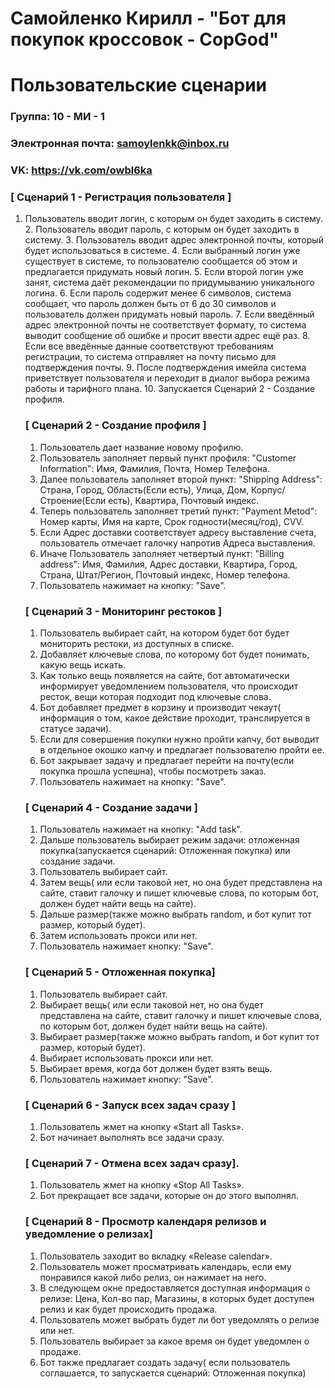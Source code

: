 # Самойленко Кирилл - "Бот для покупок кроссовок - CopGod"
# Пользовательские сценарии
	
### Группа: 10 - МИ - 1
### Электронная почта: samoylenkk@inbox.ru
### VK: https://vk.com/owbl6ka

### [ Сценарий 1 - Регистрация пользователя ]
	
1. Пользователь вводит логин, с которым он будет заходить в систему.
	2. Пользователь вводит пароль, с которым он будет заходить в систему.
	3. Пользователь вводит адрес электронной почты, который будет использоваться в системе.
	4. Если выбранный логин уже существует в системе, то пользователю сообщается об этом и предлагается придумать новый логин.
	5. Если второй логин уже занят, система даёт рекомендации по придумыванию уникального логина.
	6. Если пароль содержит менее 6 символов, система сообщает, что пароль должен быть от 6 до 30 символов и пользователь должен придумать новый пароль.
	7. Если введённый адрес электронной почты не соответствует формату, то система выводит сообщение об ошибке и просит ввести адрес ещё раз.
	8. Если все введённые данные соответствуют требованиям регистрации, то система отправляет на почту письмо для подтверждения почты.
	9. После подтверждения имейла система приветствует пользователя и переходит в диалог выбора режима работы и тарифного плана.
	10. Запускается Сценарий 2 - Создание профиля.
	
	
	### [ Сценарий 2 - Создание профиля ]
	
	1. Пользователь дает название новому профилю.
	2. Пользователь заполняет первый пункт профиля: "Customer Information": Имя, Фамилия, Почта, Номер Телефона.
	3. Далее пользователь заполняет второй пункт: "Shipping Address": Страна, Город, Область(Если есть), Улица, Дом, Корпус/ Строение(Если есть), Квартира, Почтовый индекс.
	4. Теперь пользователь заполняет третий пункт: "Payment Metod": Номер карты, Имя на карте, Срок годности(месяц/год), CVV.
	5. Если Адрес доставки соответствует адресу выставление счета, пользователь отмечает галочку напротив Адреса выставления.
	6. Иначе Пользователь заполняет четвертый пункт: "Billing address": Имя, Фамилия, Адрес доставки, Квартира, Город, Страна, Штат/Регион, Почтовый индекс, Номер телефона. 
	7. Пользователь нажимает на кнопку: "Save".
	
	### [ Сценарий 3 - Мониторинг рестоков ]
	
	1. Пользователь выбирает сайт, на котором будет бот будет мониторить рестоки, из доступных в списке.
	2. Добавляет ключевые слова, по которому бот будет понимать, какую вещь искать.
	3. Как только вещь появляется на сайте, бот автоматически информирует уведомлением пользователя, что происходит ресток, вещи которая подходит под ключевые слова.
	4. Бот добавляет предмет в корзину и производит чекаут( информация о том, какое действие проходит, транслируется в статусе задачи).
	5. Если для совершения покупки нужно пройти капчу, бот выводит в отдельное окошко капчу и предлагает пользователю пройти ее.
	5. Бот закрывает задачу и предлагает перейти на почту(если покупка прошла успешна), чтобы посмотреть заказ.
	6. Пользователь нажимает на кнопку: "Save".
	
	### [ Сценарий 4 - Создание задачи ]
	
	1. Пользователь нажимает на кнопку: "Add task".
	2. Дальше пользователь выбирает режим задачи: отложенная покупка(запускается сценарий: Отложенная покупка) или создание задачи.
	2. Пользователь выбирает сайт.
	3. Затем вещь( или если таковой нет, но она будет представлена на сайте, ставит галочку и пишет ключевые слова, по которым бот, должен будет найти вещь на сайте).
	4. Дальше размер(также можно выбрать random, и бот купит тот размер, который будет).
	5. Затем использовать прокси или нет.
	6. Пользователь нажимает кнопку: "Save". 
	
	
	### [ Сценарий 5 - Отложенная покупка]
	
	1. Пользователь выбирает сайт.
	2. Выбирает вещь( или если таковой нет, но она будет представлена на сайте, ставит галочку и пишет ключевые слова, по которым бот, должен будет найти вещь на сайте).
	3. Выбирает размер(также можно выбрать random, и бот купит тот размер, который будет).
	4. Выбирает использовать прокси или нет.
	5. Выбирает время, когда бот должен будет взять вещь.
	6. Пользователь нажимает кнопку: "Save". 
	
	
	### [ Сценарий 6 - Запуск всех задач сразу ]
	
	1. Пользователь жмет на кнопку «Start all Tasks».
	2. Бот начинает выполнять все задачи сразу.
	
	### [ Сценарий 7 - Отмена всех задач сразу].
	
	1. Пользователь жмет на кнопку «Stop All Tasks».
	2. Бот прекращает все задачи, которые он до этого выполнял.
	
	
	### [ Сценарий 8 - Просмотр календаря релизов и уведомление о релизах]
	
	1. Пользователь заходит во вкладку «Release calendar».
	2. Пользователь может просматривать календарь, если ему понравился какой либо релиз, он нажимает на него.
	3. В следующем окне предоставляется доступная информация о релизе: Цена, Кол-во пар, Магазины, в которых будет доступен релиз и как будет происходить продажа.
	4. Пользователь может выбрать будет ли бот уведомлять о релизе или нет.
	5. Пользователь выбирает за какое время он будет уведомлен о продаже.
	6. Бот также предлагает создать задачу( если пользователь соглашается, то запускается сценарий: Отложенная покупка)
